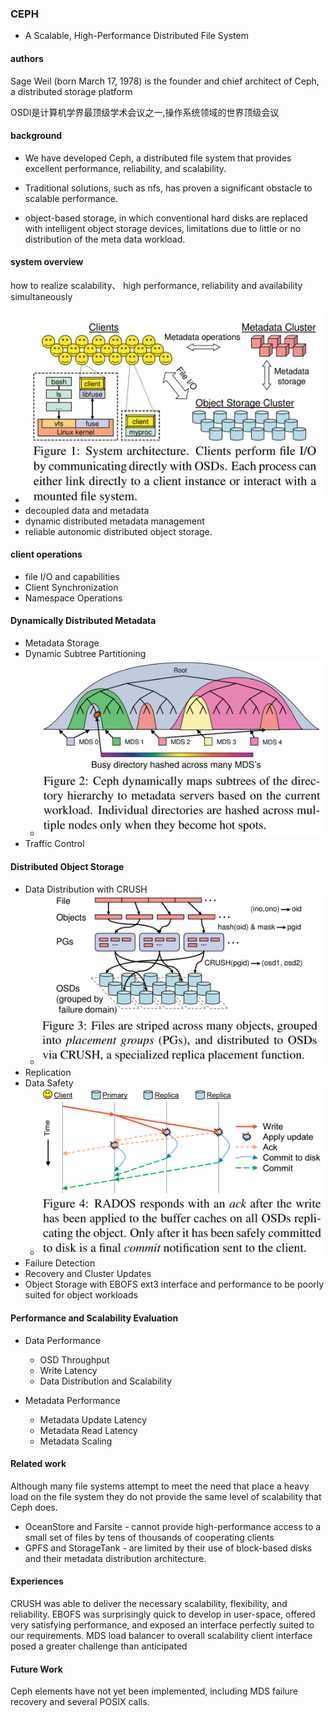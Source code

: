 ### CEPH
* A Scalable, High-Performance Distributed File System

#### authors

Sage Weil (born March 17, 1978) is the founder and chief architect of Ceph, a distributed storage platform

OSDI是计算机学界最顶级学术会议之一,操作系统领域的世界顶级会议

#### background 

* We have developed Ceph, a distributed file system that provides excellent performance, reliability, and scalability. 

* Traditional solutions, such as nfs, has proven a significant obstacle to scalable performance.

* object-based storage, in which conventional hard disks are replaced with intelligent object storage devices, limitations due to little or no distribution of the meta data workload.

#### system overview 

how to realize scalability、 high performance, reliability and availability simultaneously 

* ![architecture](../resources/CEPH/1.png)
* decoupled data and metadata
* dynamic distributed metadata management
* reliable autonomic distributed object storage.

#### client operations

* file I/O and capabilities
* Client Synchronization
* Namespace Operations

#### Dynamically Distributed Metadata

* Metadata Storage
* Dynamic Subtree Partitioning
    + ![dynamic maps subtree](../resources/CEPH/2.png)
* Traffic Control
   

#### Distributed Object Storage

* Data Distribution with CRUSH
    + ![CRUSH](../resources/CEPH/3.png)
* Replication
* Data Safety
    + ![REPLICA](../resources/CEPH/4.png)
* Failure Detection
* Recovery and Cluster Updates
* Object Storage with EBOFS
    ext3 interface and performance to be poorly suited for object workloads

#### Performance and Scalability Evaluation

* Data Performance
    + OSD Throughput
    + Write Latency
    + Data Distribution and Scalability

* Metadata Performance
    + Metadata Update Latency
    + Metadata Read Latency
    + Metadata Scaling
    
#### Related work

Although many file systems attempt to meet the need that  place a heavy load on the file system they do not provide the same level of scalability that Ceph does.

* OceanStore and Farsite - cannot provide high-performance access to a small set of files by tens of thousands of cooperating clients 
* GPFS  and StorageTank - are limited by their use of block-based disks and their metadata distribution architecture.

#### Experiences

CRUSH was able to deliver the necessary scalability, flexibility, and reliability.
EBOFS was surprisingly quick to develop in user-space, offered very satisfying performance, and exposed an interface perfectly suited to our requirements.
MDS load balancer to overall scalability
client interface posed a greater challenge than anticipated

#### Future Work

Ceph elements have not yet been implemented, including MDS failure recovery and several POSIX calls.